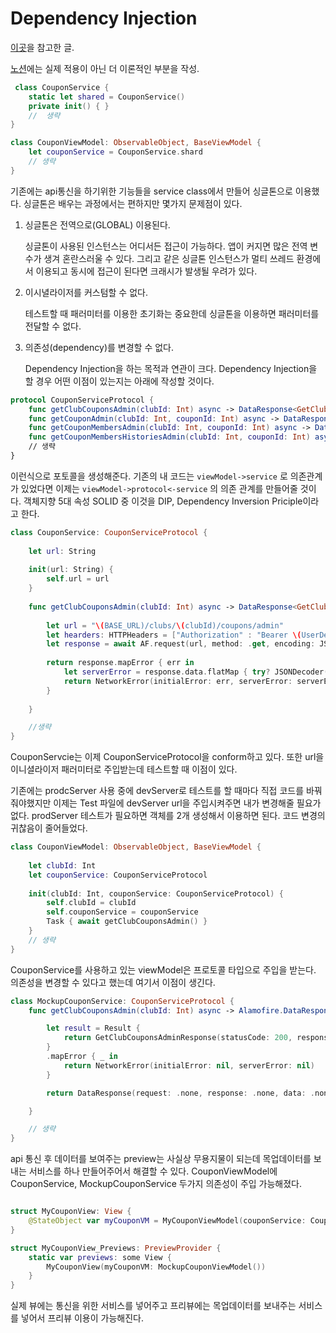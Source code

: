 # Dependency Injection

[이곳](https://jacobko.info/swiftui/swiftui-35/)을 참고한 글. 

[노션](https://mud-climb-89a.notion.site/DIP-DI-7fa8616b54574746b3ab055f17565ba5)에는 실제 적용이 아닌 더 이론적인 부분을 작성. 
```swift 
 class CouponService {
    static let shared = CouponService()
    private init() { }
    //  생략
}

class CouponViewModel: ObservableObject, BaseViewModel {
    let couponService = CouponService.shard 
    // 생략
}
```

기존에는 api통신을 하기위한 기능들을 service class에서 만들어 싱글톤으로 이용했다. 싱글톤은 배우는 과정에서는 편하지만 몇가지 문제점이 있다. 

1. 싱글톤은 전역으로(GLOBAL) 이용된다.
   
   싱글톤이 사용된 인스턴스는 어디서든 접근이 가능하다. 앱이 커지면 많은 전역 변수가 생겨 혼란스러울 수 있다. 그리고 같은 싱글톤 인스턴스가 멀티 쓰레드 환경에서 이용되고 동시에 접근이 된다면 크래시가 발생될 우려가 있다. 

2. 이시녈라이저를 커스텀할 수 없다. 

    테스트할 때 패러미터를 이용한 초기화는 중요한데 싱글톤을 이용하면 패러미터를 전달할 수 없다.

3. 의존성(dependency)를 변경할 수 없다. 

    Dependency Injection을 하는 목적과 연관이 크다. Dependency Injection을 할 경우 어떤 이점이 있는지는 아래에 작성할 것이다. 



```swift
protocol CouponServiceProtocol {
    func getClubCouponsAdmin(clubId: Int) async -> DataResponse<GetClubCouponsAdminResponse, NetworkError>
    func getCouponAdmin(clubId: Int, couponId: Int) async -> DataResponse<GetCouponAdminResponse, NetworkError>
    func getCouponMembersAdmin(clubId: Int, couponId: Int) async -> DataResponse<GetCouponMembersAdmin, NetworkError>
    func getCouponMembersHistoriesAdmin(clubId: Int, couponId: Int) async -> DataResponse<GetCouponMembersHistoriesAdmin, NetworkError>
    // 생략 
}
```

이런식으로 포토콜을 생성해준다. 기존의 내 코드는 `viewModel->service` 로 의존관계가 있었다면 이제는 `viewModel->protocol<-service` 의 의존 관계를 만들어줄 것이다. 객체지향 5대 속성 SOLID 중 이것을 DIP, Dependency Inversion Priciple이라고 한다. 

```swift 
class CouponService: CouponServiceProtocol {
    
    let url: String
    
    init(url: String) {
        self.url = url
    }
    
    func getClubCouponsAdmin(clubId: Int) async -> DataResponse<GetClubCouponsAdminResponse, NetworkError> {
        
        let url = "\(BASE_URL)/clubs/\(clubId)/coupons/admin"
        let hearders: HTTPHeaders = ["Authorization" : "Bearer \(UserDefaults.standard.string(forKey: JWT_KEY) ?? "")"]
        let response = await AF.request(url, method: .get, encoding: JSONEncoding.default, headers: hearders).serializingDecodable(GetClubCouponsAdminResponse.self).response
        
        return response.mapError { err in
            let serverError = response.data.flatMap { try? JSONDecoder().decode(ServerError.self, from: $0) }
            return NetworkError(initialError: err, serverError: serverError)
        }
        
    }

    //생략 
}
```

CouponServcie는 이제 CouponServiceProtocol을 conform하고 있다. 또한 url을 이니셜라이저 패러미터로 주입받는데 테스트할 때 이점이 있다. 

기존에는 prodcServer 사용 중에 devServer로 테스트를 할 때마다 직접 코드를 바꿔줘야했지만 이제는 Test 파일에 devServer url을 주입시켜주면 내가 변경해줄 필요가 없다. prodServer 테스트가 필요하면 객체를 2개 생성해서 이용하면 된다. 코드 변경의 귀찮음이 줄어들었다.  

```swift 
class CouponViewModel: ObservableObject, BaseViewModel {
    
    let clubId: Int
    let couponService: CouponServiceProtocol
    
    init(clubId: Int, couponService: CouponServiceProtocol) {
        self.clubId = clubId
        self.couponService = couponService
        Task { await getClubCouponsAdmin() }
    }
    // 생략 
}
```

CouponService를 사용하고 있는 viewModel은 프로토콜 타입으로 주입을 받는다. 의존성을 변경할 수 있다고 했는데 여기서 이점이 생긴다. 

```swift
class MockupCouponService: CouponServiceProtocol {
    func getClubCouponsAdmin(clubId: Int) async -> Alamofire.DataResponse<GetClubCouponsAdminResponse, NetworkError> {

        let result = Result {
            return GetClubCouponsAdminResponse(statusCode: 200, responseMessage: "", data: CouponPreviewData.dummyCouponPreviewDatas())
        }
        .mapError { _ in
            return NetworkError(initialError: nil, serverError: nil)
        }

        return DataResponse(request: .none, response: .none, data: .none, metrics: .none, serializationDuration: 0.0, result: result)

    }

    // 생략 
}
``` 
api 통신 후 데이터를 보여주는 preview는 사실상 무용지물이 되는데 목업데이터를 보내는 서비스를 하나 만들어주어서 해결할 수 있다. CouponViewModel에 CouponService, MockupCouponService 두가지 의존성이 주입 가능해졌다. 

```swift

struct MyCouponView: View {   
    @StateObject var myCouponVM = MyCouponViewModel(couponService: CouponService(url: ServerURL.runningServer.url))
}

struct MyCouponView_Previews: PreviewProvider {
    static var previews: some View {
        MyCouponView(myCouponVM: MockupCouponViewModel())
    }
}
```
실제 뷰에는 통신을 위한 서비스를 넣어주고 프리뷰에는 목업데이터를 보내주는 서비스를 넣어서 프리뷰 이용이 가능해진다. 

